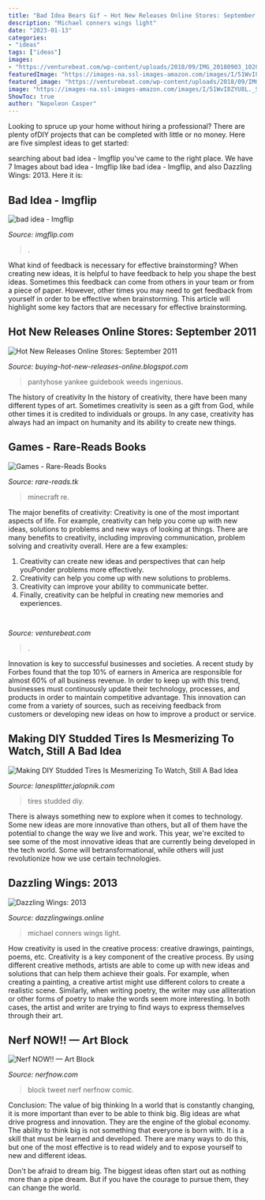 ```yaml
---
title: "Bad Idea Bears Gif ~ Hot New Releases Online Stores: September 2011"
description: "Michael conners wings light"
date: "2023-01-13"
categories:
- "ideas"
tags: ["ideas"]
images:
- "https://venturebeat.com/wp-content/uploads/2018/09/IMG_20180903_102034.jpg?w=800"
featuredImage: "https://images-na.ssl-images-amazon.com/images/I/51WvI8ZYU8L._SX311_BO1,204,203,200_.jpg"
featured_image: "https://venturebeat.com/wp-content/uploads/2018/09/IMG_20180903_102034.jpg?w=800"
image: "https://images-na.ssl-images-amazon.com/images/I/51WvI8ZYU8L._SX311_BO1,204,203,200_.jpg"
ShowToc: true
author: "Napoleon Casper"
---
```



Looking to spruce up your home without hiring a professional? There are plenty ofDIY projects that can be completed with little or no money. Here are five simplest ideas to get started: 

	

		
searching about bad idea - Imgflip you've came to the right place. We have 7 Images about bad idea - Imgflip like bad idea - Imgflip,  and also Dazzling Wings: 2013. Here it is:
		
    
## Bad Idea - Imgflip

<img loading=lazy src="https://i.imgflip.com/4gyu9x.jpg" onerror="this.onerror=null;this.src='https://tse3.mm.bing.net/th?id=OIP.ok3uz5mNdiIJZNF2gXK8DQHaNZ&amp;pid=15.1';" alt="bad idea - Imgflip">

_Source: imgflip.com_

>. 

	

What kind of feedback is necessary for effective brainstorming?
When creating new ideas, it is helpful to have feedback to help you shape the best ideas. Sometimes this feedback can come from others in your team or from a piece of paper. However, other times you may need to get feedback from yourself in order to be effective when brainstorming. This article will highlight some key factors that are necessary for effective brainstorming.

    
## Hot New Releases Online Stores: September 2011

<img loading=lazy src="https://lh3.googleusercontent.com/proxy/TxwpR4H07fODlXMfyZC1Uu3XBjzcUDRLviQrSAhqLG83KnCUnrkw6OKaLpRDaUP6pIiARCBj4Xjv1L0UR_1fUctVmVjpYMD-rg=s0-d" onerror="this.onerror=null;this.src='https://tse2.mm.bing.net/th?id=OIP.fhvU7wo3tgAzj8KMOsBETwAAAA&amp;pid=15.1';" alt="Hot New Releases Online Stores: September 2011">

_Source: buying-hot-new-releases-online.blogspot.com_

>pantyhose yankee guidebook weeds ingenious. 

	

The history of creativity
In the history of creativity, there have been many different types of art. Sometimes creativity is seen as a gift from God, while other times it is credited to individuals or groups. In any case, creativity has always had an impact on humanity and its ability to create new things.

    
## Games - Rare-Reads Books

<img loading=lazy src="https://images-na.ssl-images-amazon.com/images/I/51WvI8ZYU8L._SX311_BO1,204,203,200_.jpg" onerror="this.onerror=null;this.src='https://tse2.mm.bing.net/th?id=OIP.VH1W8Ry_L3bDOZXxeOGDRQAAAA&amp;pid=15.1';" alt="Games - Rare-Reads Books">

_Source: rare-reads.tk_

>minecraft re. 

	

The major benefits of creativity:
Creativity is one of the most important aspects of life. For example, creativity can help you come up with new ideas, solutions to problems and new ways of looking at things. There are many benefits to creativity, including improving communication, problem solving and creativity overall. Here are a few examples:
1) Creativity can create new ideas and perspectives that can help youPonder problems more effectively.
2) Creativity can help you come up with new solutions to problems.
3) Creativity can improve your ability to communicate better.
4) Finally, creativity can be helpful in creating new memories and experiences.

    
## 

<img loading=lazy src="https://venturebeat.com/wp-content/uploads/2018/09/IMG_20180903_102034.jpg?w=800" onerror="this.onerror=null;this.src='https://tse4.mm.bing.net/th?id=OIP.nNiGKA4hmFZJMbo95pvDlQHaFj&amp;pid=15.1';" alt="">

_Source: venturebeat.com_

>. 

	

Innovation is key to successful businesses and societies. A recent study by Forbes found that the top 10% of earners in America are responsible for almost 60% of all business revenue. In order to keep up with this trend, businesses must continuously update their technology, processes, and products in order to maintain competitive advantage. This innovation can come from a variety of sources, such as receiving feedback from customers or developing new ideas on how to improve a product or service.

    
## Making DIY Studded Tires Is Mesmerizing To Watch, Still A Bad Idea

<img loading=lazy src="https://i.kinja-img.com/gawker-media/image/upload/s--3keIz-Fl--/c_fill,fl_progressive,g_center,h_358,q_80,w_636/qk9yuukhmvldqesnanti.jpg" onerror="this.onerror=null;this.src='https://tse1.mm.bing.net/th?id=OIP.1GXVopj8o5v0us5ELRj2-gHaEK&amp;pid=15.1';" alt="Making DIY Studded Tires Is Mesmerizing To Watch, Still A Bad Idea">

_Source: lanesplitter.jalopnik.com_

>tires studded diy. 

	

There is always something new to explore when it comes to technology. Some new ideas are more innovative than others, but all of them have the potential to change the way we live and work. This year, we're excited to see some of the most innovative ideas that are currently being developed in the tech world. Some will betransformational, while others will just revolutionize how we use certain technologies.

    
## Dazzling Wings: 2013

<img loading=lazy src="http://4.bp.blogspot.com/-EXnCdSuI0eM/UmgpEFbLgZI/AAAAAAAAAvo/xJvkUZFIY7w/s320/Broken+light+bulb+file000362203086.jpg" onerror="this.onerror=null;this.src='https://tse1.mm.bing.net/th?id=OIP.LzBdXZkJi_Nnme1msC1l7AAAAA&amp;pid=15.1';" alt="Dazzling Wings: 2013">

_Source: dazzlingwings.online_

>michael conners wings light. 

	

How creativity is used in the creative process: creative drawings, paintings, poems, etc.
Creativity is a key component of the creative process. By using different creative methods, artists are able to come up with new ideas and solutions that can help them achieve their goals. For example, when creating a painting, a creative artist might use different colors to create a realistic scene. Similarly, when writing poetry, the writer may use alliteration or other forms of poetry to make the words seem more interesting. In both cases, the artist and writer are trying to find ways to express themselves through their art.

    
## Nerf NOW!! — Art Block

<img loading=lazy src="http://www.nerfnow.com/img/461/759.png" onerror="this.onerror=null;this.src='https://tse2.mm.bing.net/th?id=OIP.Nbwb4zwDS0D9WA6SiF4MugHaCp&amp;pid=15.1';" alt="Nerf NOW!! — Art Block">

_Source: nerfnow.com_

>block tweet nerf nerfnow comic. 

	

Conclusion: The value of big thinking
In a world that is constantly changing, it is more important than ever to be able to think big. Big ideas are what drive progress and innovation. They are the engine of the global economy.
The ability to think big is not something that everyone is born with. It is a skill that must be learned and developed. There are many ways to do this, but one of the most effective is to read widely and to expose yourself to new and different ideas.

Don't be afraid to dream big. The biggest ideas often start out as nothing more than a pipe dream. But if you have the courage to pursue them, they can change the world.

